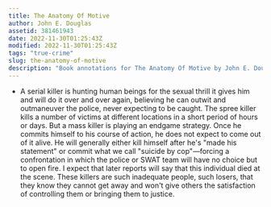 ```yaml
---
title: The Anatomy Of Motive
author: John E. Douglas
assetid: 381461943
date: 2022-11-30T01:25:43Z
modified: 2022-11-30T01:25:43Z
tags: "true-crime"
slug: the-anatomy-of-motive
description: "Book annotations for The Anatomy Of Motive by John E. Douglas"
---
```


*  A serial killer is hunting human beings for the sexual thrill it gives him and will do it over and over again, believing he can outwit and outmaneuver the police, never expecting to be caught. The spree killer kills a number of victims at different locations in a short period of hours or days. But a mass killer is playing an endgame strategy. Once he commits himself to his course of action, he does not expect to come out of it alive. He will generally either kill himself after he's "made his statement" or commit what we call "suicide by cop"—forcing a confrontation in which the police or SWAT team will have no choice but to open fire. I expect that later reports will say that this individual died at the scene. These killers are such inadequate people, such losers, that they know they cannot get away and won't give others the satisfaction of controlling them or bringing them to justice.

